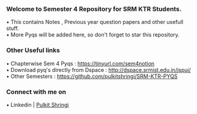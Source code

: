 
### Welcome to Semester 4 Repository for SRM KTR Students.
• This contains Notes , Previous year question papers and other usefull stuff.<br>
• More Pyqs will be added here, so don't forget to star this repository.
### Other Useful links 
•  Chapterwise Sem 4 Pyqs : https://tinyurl.com/sem4notion<br>
• Download pyq's directly from Dspace : http://dspace.srmist.edu.in/jspui/ \
• Other Semesters : https://github.com/pulkitshringi/SRM-KTR-PYQS
### Connect with me on
• Linkedin | [Pulkit Shringi](https://www.linkedin.com/in/pulkitshringi/)
